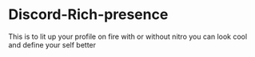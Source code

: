 # Discord-Rich-presence
This is to lit up your profile on fire with or without nitro you can look cool and define your self better 
